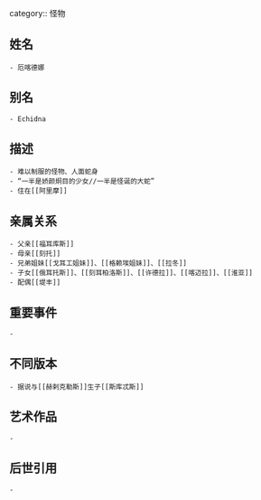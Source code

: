 category:: 怪物
## 姓名
	- 厄喀德娜
## 别名
	- Echidna
## 描述
	- 难以制服的怪物、人面蛇身
	- “一半是娇颜炯目的少女//一半是怪诞的大蛇”
	- 住在[[阿里摩]]
## 亲属关系
	- 父亲[[福耳库斯]]
	- 母亲[[刻托]]
	- 兄弟姐妹[[戈耳工姐妹]]、[[格赖埃姐妹]]、[[拉冬]]
	- 子女[[俄耳托斯]]、[[刻耳柏洛斯]]、[[许德拉]]、[[喀迈拉]]、[[淮亚]]
	- 配偶[[堤丰]]
## 重要事件
	-
## 不同版本
	- 据说与[[赫剌克勒斯]]生子[[斯库忒斯]]
## 艺术作品
	-
## 后世引用
	-

